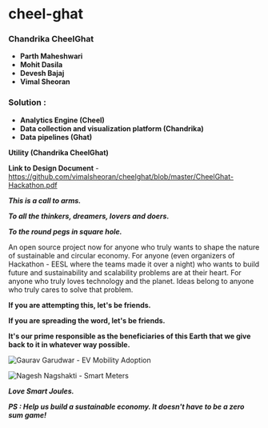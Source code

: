 # cheel-ghat

### Chandrika CheelGhat
* **Parth Maheshwari** 
* **Mohit Dasila**
* **Devesh Bajaj**
* **Vimal Sheoran**

### Solution :
* **Analytics Engine (Cheel)** 
* **Data collection and visualization platform (Chandrika)** 
* **Data pipelines (Ghat)** 

**Utility   (Chandrika CheelGhat)**

**Link to Design Document** - https://github.com/vimalsheoran/cheelghat/blob/master/CheelGhat-Hackathon.pdf

***This is a call to arms.***

***To all the thinkers, dreamers, lovers and doers.***

***To the round pegs in square hole.***

An open source project now for anyone who truly wants to shape the nature of sustainable and circular economy.
For anyone (even organizers of Hackathon - EESL where the teams made it over a night) who wants to build future and sustainability and scalability problems are at their heart. For anyone who truly loves technology and the planet.
Ideas belong to anyone who truly cares to solve that problem.

**If you are attempting this, let's be friends.**

**If you are spreading the word, let's be friends.**

**It's our prime responsible as the beneficiaries of this Earth that we give back to it in whatever way possible.**


![Gaurav Garudwar - EV Mobility Adoption](https://github.com/AmitPhulera/garud-dwar)

![Nagesh Nagshakti - Smart Meters](https://github.com/vicarious11/nag-shakti)

***Love Smart Joules.***

***PS : Help us build a sustainable economy. It doesn't have to be a zero sum game!***

